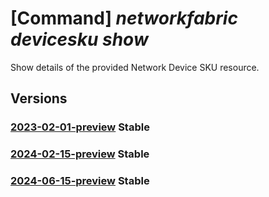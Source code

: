 # [Command] _networkfabric devicesku show_

Show details of the provided Network Device SKU resource.

## Versions

### [2023-02-01-preview](/Resources/mgmt-plane/L3N1YnNjcmlwdGlvbnMve30vcHJvdmlkZXJzL21pY3Jvc29mdC5tYW5hZ2VkbmV0d29ya2ZhYnJpYy9uZXR3b3JrZGV2aWNlc2t1cy97fQ==/2023-02-01-preview.xml) **Stable**

<!-- mgmt-plane /subscriptions/{}/providers/microsoft.managednetworkfabric/networkdeviceskus/{} 2023-02-01-preview -->

### [2024-02-15-preview](/Resources/mgmt-plane/L3N1YnNjcmlwdGlvbnMve30vcHJvdmlkZXJzL21pY3Jvc29mdC5tYW5hZ2VkbmV0d29ya2ZhYnJpYy9uZXR3b3JrZGV2aWNlc2t1cy97fQ==/2024-02-15-preview.xml) **Stable**

<!-- mgmt-plane /subscriptions/{}/providers/microsoft.managednetworkfabric/networkdeviceskus/{} 2024-02-15-preview -->

### [2024-06-15-preview](/Resources/mgmt-plane/L3N1YnNjcmlwdGlvbnMve30vcHJvdmlkZXJzL21pY3Jvc29mdC5tYW5hZ2VkbmV0d29ya2ZhYnJpYy9uZXR3b3JrZGV2aWNlc2t1cy97fQ==/2024-06-15-preview.xml) **Stable**

<!-- mgmt-plane /subscriptions/{}/providers/microsoft.managednetworkfabric/networkdeviceskus/{} 2024-06-15-preview -->
